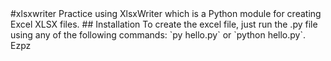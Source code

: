 
<snippet>
  <content>
#xlsxwriter
Practice using XlsxWriter which is a Python module for creating Excel XLSX files.
## Installation
To create the excel file, just run the .py file using any of the following commands:
  `py hello.py` or `python hello.py`. Ezpz
  </content>
</snippet>
